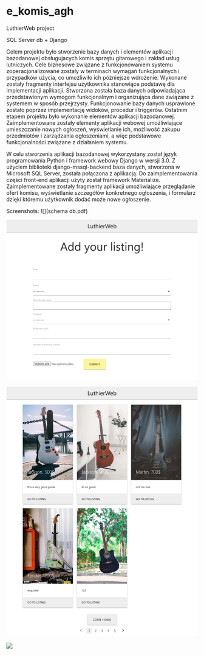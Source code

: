 # e_komis_agh

LuthierWeb project

SQL Server db + Django

Celem projektu było stworzenie bazy danych i elementów aplikacji bazodanowej obsługujacych komis sprzętu gitarowego i zakład usług lutniczych. Cele biznesowe związane z funkcjonowaniem systemu zoperacjonalizowane zostały w terminach wymagań funkcjonalnych i przypadków użycia, co umożliwiło ich późniejsze wdrożenie. Wykonane zostały fragmenty interfejsu użytkownika stanowiące podstawę dla implementacji aplikacji. Stworzona została baza danych odpowiadająca przedstawionym wymogom funkcjonalnym i organizująca dane związane z systemem w sposób przejrzysty. Funkcjonowanie bazy danych usprawione zostało poprzez implementację widoków, procedur i triggerów. Ostatnim etapem projektu było wykonanie elementów aplikacji bazodanowej. Zaimplementowane zostały elementy aplikacji webowej umożliwiające umieszczanie nowych ogłoszeń, wyświetlanie ich, możliwość zakupu przedmiotów i zarządzania ogłoszeniami, a więc podstawowe funkcjonalności związane z działaniem systemu.


W celu stworzenia aplikacji bazodanowej wykorzystany został język programowania Python i framework webowy Django w wersji 3.0. Z użyciem biblioteki django-mssql-backend baza danych, stworzona w Microsoft SQL Server, została połączona z aplikacją. Do zaimplementowania części front-end aplikacji użyty został framework Materialize.
Zaimplementowane zostały fragmenty aplikacji umożliwiające przeglądanie ofert komisu, wyświetlanie szczegółów konkretnego ogłoszenia, i formularz dzięki któremu użytkownik dodać może nowe ogłoszenie.


Screenshots:
![](schema db.pdf)

![](screenshots/127.0.0.1_8000_add_listing_.png)


![](screenshots/127.0.0.1_8000_listings_.png)


![](screenshots/127.0.0.1_8000_listing_page_1.png)

